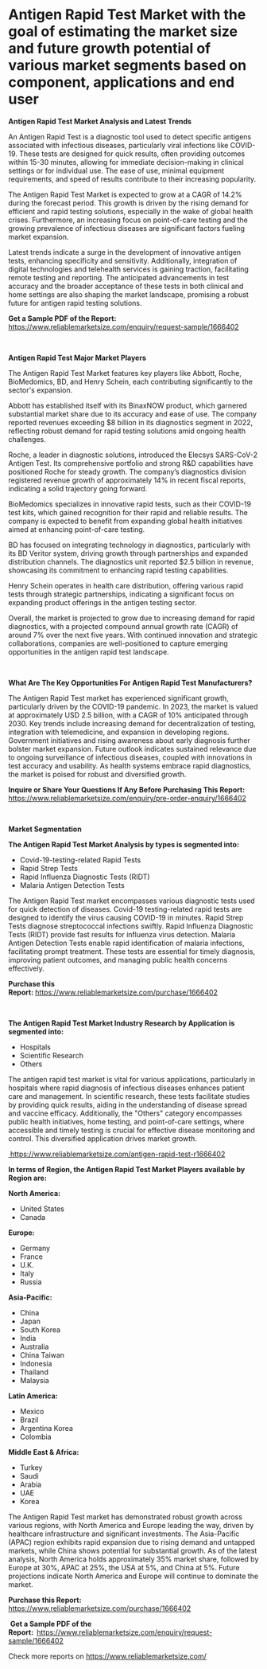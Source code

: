 <p><h1>Antigen Rapid Test Market with the goal of estimating the market size and future growth potential of various market segments based on component, applications and end user</h1></p><p><strong>Antigen Rapid Test Market Analysis and Latest Trends</strong></p>
<p><p>An Antigen Rapid Test is a diagnostic tool used to detect specific antigens associated with infectious diseases, particularly viral infections like COVID-19. These tests are designed for quick results, often providing outcomes within 15-30 minutes, allowing for immediate decision-making in clinical settings or for individual use. The ease of use, minimal equipment requirements, and speed of results contribute to their increasing popularity.</p><p>The Antigen Rapid Test Market is expected to grow at a CAGR of 14.2% during the forecast period. This growth is driven by the rising demand for efficient and rapid testing solutions, especially in the wake of global health crises. Furthermore, an increasing focus on point-of-care testing and the growing prevalence of infectious diseases are significant factors fueling market expansion. </p><p>Latest trends indicate a surge in the development of innovative antigen tests, enhancing specificity and sensitivity. Additionally, integration of digital technologies and telehealth services is gaining traction, facilitating remote testing and reporting. The anticipated advancements in test accuracy and the broader acceptance of these tests in both clinical and home settings are also shaping the market landscape, promising a robust future for antigen rapid testing solutions.</p></p>
<p><strong>Get a Sample PDF of the Report:&nbsp;</strong> <a href="https://www.reliablemarketsize.com/enquiry/request-sample/1666402?utm_campaign=3075&utm_medium=2&utm_source=Github&utm_content=ia&utm_term=04032025&utm_id=antigen-rapid-test">https://www.reliablemarketsize.com/enquiry/request-sample/1666402</a></p>
<p>&nbsp;</p>
<p><strong>Antigen Rapid Test Major Market Players</strong></p>
<p><p>The Antigen Rapid Test Market features key players like Abbott, Roche, BioMedomics, BD, and Henry Schein, each contributing significantly to the sector's expansion. </p><p>Abbott has established itself with its BinaxNOW product, which garnered substantial market share due to its accuracy and ease of use. The company reported revenues exceeding $8 billion in its diagnostics segment in 2022, reflecting robust demand for rapid testing solutions amid ongoing health challenges.</p><p>Roche, a leader in diagnostic solutions, introduced the Elecsys SARS-CoV-2 Antigen Test. Its comprehensive portfolio and strong R&D capabilities have positioned Roche for steady growth. The company’s diagnostics division registered revenue growth of approximately 14% in recent fiscal reports, indicating a solid trajectory going forward.</p><p>BioMedomics specializes in innovative rapid tests, such as their COVID-19 test kits, which gained recognition for their rapid and reliable results. The company is expected to benefit from expanding global health initiatives aimed at enhancing point-of-care testing.</p><p>BD has focused on integrating technology in diagnostics, particularly with its BD Veritor system, driving growth through partnerships and expanded distribution channels. The diagnostics unit reported $2.5 billion in revenue, showcasing its commitment to enhancing rapid testing capabilities.</p><p>Henry Schein operates in health care distribution, offering various rapid tests through strategic partnerships, indicating a significant focus on expanding product offerings in the antigen testing sector.</p><p>Overall, the market is projected to grow due to increasing demand for rapid diagnostics, with a projected compound annual growth rate (CAGR) of around 7% over the next five years. With continued innovation and strategic collaborations, companies are well-positioned to capture emerging opportunities in the antigen rapid test landscape.</p></p>
<p>&nbsp;</p>
<p><strong>What Are The Key Opportunities For Antigen Rapid Test Manufacturers?</strong></p>
<p><p>The Antigen Rapid Test market has experienced significant growth, particularly driven by the COVID-19 pandemic. In 2023, the market is valued at approximately USD 2.5 billion, with a CAGR of 10% anticipated through 2030. Key trends include increasing demand for decentralization of testing, integration with telemedicine, and expansion in developing regions. Government initiatives and rising awareness about early diagnosis further bolster market expansion. Future outlook indicates sustained relevance due to ongoing surveillance of infectious diseases, coupled with innovations in test accuracy and usability. As health systems embrace rapid diagnostics, the market is poised for robust and diversified growth.</p></p>
<p><strong>Inquire or Share Your Questions If Any Before Purchasing This Report:</strong> <a href="https://www.reliablemarketsize.com/enquiry/pre-order-enquiry/1666402?utm_campaign=3075&utm_medium=2&utm_source=Github&utm_content=ia&utm_term=04032025&utm_id=antigen-rapid-test">https://www.reliablemarketsize.com/enquiry/pre-order-enquiry/1666402</a></p>
<p>&nbsp;</p>
<p><strong>Market Segmentation</strong></p>
<p><strong>The Antigen Rapid Test Market Analysis by types is segmented into:</strong></p>
<p><ul><li>Covid-19-testing-related Rapid Tests</li><li>Rapid Strep Tests</li><li>Rapid Influenza Diagnostic Tests (RIDT)</li><li>Malaria Antigen Detection Tests</li></ul></p>
<p><p>The Antigen Rapid Test market encompasses various diagnostic tests used for quick detection of diseases. Covid-19 testing-related rapid tests are designed to identify the virus causing COVID-19 in minutes. Rapid Strep Tests diagnose streptococcal infections swiftly. Rapid Influenza Diagnostic Tests (RIDT) provide fast results for influenza virus detection. Malaria Antigen Detection Tests enable rapid identification of malaria infections, facilitating prompt treatment. These tests are essential for timely diagnosis, improving patient outcomes, and managing public health concerns effectively.</p></p>
<p><strong>Purchase this Report:&nbsp;</strong><a href="https://www.reliablemarketsize.com/purchase/1666402?utm_campaign=3075&utm_medium=2&utm_source=Github&utm_content=ia&utm_term=04032025&utm_id=antigen-rapid-test">https://www.reliablemarketsize.com/purchase/1666402</a></p>
<p>&nbsp;</p>
<p><strong>The Antigen Rapid Test Market Industry Research by Application is segmented into:</strong></p>
<p><ul><li>Hospitals</li><li>Scientific Research</li><li>Others</li></ul></p>
<p><p>The antigen rapid test market is vital for various applications, particularly in hospitals where rapid diagnosis of infectious diseases enhances patient care and management. In scientific research, these tests facilitate studies by providing quick results, aiding in the understanding of disease spread and vaccine efficacy. Additionally, the "Others" category encompasses public health initiatives, home testing, and point-of-care settings, where accessible and timely testing is crucial for effective disease monitoring and control. This diversified application drives market growth.</p></p>
<p><a href="https://www.reliablemarketsize.com/antigen-rapid-test-r1666402?utm_campaign=3075&utm_medium=2&utm_source=Github&utm_content=ia&utm_term=04032025&utm_id=antigen-rapid-test">&nbsp;https://www.reliablemarketsize.com/antigen-rapid-test-r1666402</a></p>
<p><strong>In terms of Region, the Antigen Rapid Test Market Players available by Region are:</strong></p>
<p>
    <p> <strong> North America: </strong>
        <ul>
            <li>United States</li>
            <li>Canada</li>
        </ul>
        </p> 
    <p> <strong> Europe: </strong>
        <ul>
            <li>Germany</li>
            <li>France</li>
            <li>U.K.</li>
            <li>Italy</li>
            <li>Russia</li>
        </ul>
        </p> 
    <p> <strong> Asia-Pacific: </strong>
        <ul>
            <li>China</li>
            <li>Japan</li>
            <li>South Korea</li>
            <li>India</li>
            <li>Australia</li>
            <li>China Taiwan</li>
            <li>Indonesia</li>
            <li>Thailand</li>
            <li>Malaysia</li>
        </ul>
        </p> 
    <p> <strong> Latin America: </strong>
        <ul>
            <li>Mexico</li>
            <li>Brazil</li>
            <li>Argentina Korea</li>
            <li>Colombia</li>
        </ul>
        </p> 
    <p> <strong> Middle East & Africa: </strong>
        <ul>
            <li>Turkey</li>
            <li>Saudi</li>
            <li>Arabia</li>
            <li>UAE</li>
            <li>Korea</li>
        </ul>
    </p>
    </p>
<p><p>The Antigen Rapid Test market has demonstrated robust growth across various regions, with North America and Europe leading the way, driven by healthcare infrastructure and significant investments. The Asia-Pacific (APAC) region exhibits rapid expansion due to rising demand and untapped markets, while China shows potential for substantial growth. As of the latest analysis, North America holds approximately 35% market share, followed by Europe at 30%, APAC at 25%, the USA at 5%, and China at 5%. Future projections indicate North America and Europe will continue to dominate the market.</p></p>
<p><strong>Purchase this Report: </strong><a href="https://www.reliablemarketsize.com/purchase/1666402?utm_campaign=3075&utm_medium=2&utm_source=Github&utm_content=ia&utm_term=04032025&utm_id=antigen-rapid-test">https://www.reliablemarketsize.com/purchase/1666402</a></p>
<p>&nbsp;<strong>Get a Sample PDF of the Report:&nbsp;&nbsp;</strong><a href="https://www.reliablemarketsize.com/enquiry/request-sample/1666402?utm_campaign=3075&utm_medium=2&utm_source=Github&utm_content=ia&utm_term=04032025&utm_id=antigen-rapid-test">https://www.reliablemarketsize.com/enquiry/request-sample/1666402</a></p>
<p><strong></strong></p>
<p>Check more reports on <a href="https://www.reliablemarketsize.com/?utm_campaign=3075&utm_medium=2&utm_source=Github&utm_content=ia&utm_term=04032025&utm_id=antigen-rapid-test">https://www.reliablemarketsize.com/</a></p>